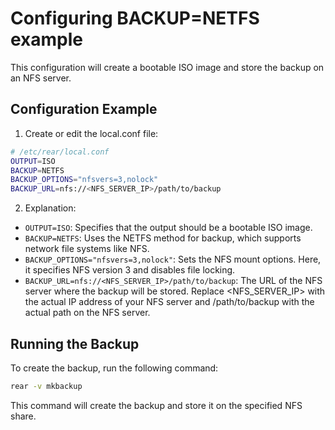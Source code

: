 # Configuring BACKUP=NETFS example

This configuration will create a bootable ISO image and store the backup on an NFS server.

## Configuration Example

1. Create or edit the local.conf file:

```bash
# /etc/rear/local.conf
OUTPUT=ISO
BACKUP=NETFS
BACKUP_OPTIONS="nfsvers=3,nolock"
BACKUP_URL=nfs://<NFS_SERVER_IP>/path/to/backup
```
2. Explanation:

* `OUTPUT=ISO`: Specifies that the output should be a bootable ISO image.
* `BACKUP=NETFS`: Uses the NETFS method for backup, which supports network file systems like NFS.
* `BACKUP_OPTIONS="nfsvers=3,nolock"`: Sets the NFS mount options. Here, it specifies NFS version 3 and disables file locking.
* `BACKUP_URL=nfs://<NFS_SERVER_IP>/path/to/backup`: The URL of the NFS server where the backup will be stored. Replace <NFS_SERVER_IP> with the actual IP address of your NFS server and /path/to/backup with the actual path on the NFS server.

## Running the Backup

To create the backup, run the following command:

```bash
rear -v mkbackup
```

This command will create the backup and store it on the specified NFS share.
